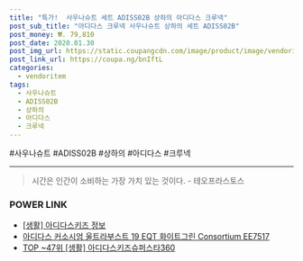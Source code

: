 ```yaml
--- 
title: "특가!  사우나슈트 세트 ADISS02B 상하의 아디다스 크루넥" 
post_sub_title: "아디다스 크루넥 사우나슈트 상하의 세트 ADISS02B" 
post_money: ₩. 79,810 
post_date: 2020.01.30 
post_img_url: https://static.coupangcdn.com/image/product/image/vendoritem/2018/12/03/4125537302/cef32cbc-f90b-4769-b751-1aa1d350da09.jpg 
post_link_url: https://coupa.ng/bnIftL 
categories: 
  - vendoritem 
tags: 
  - 사우나슈트 
  - ADISS02B 
  - 상하의 
  - 아디다스 
  - 크루넥 
--- 
```

  #사우나슈트 #ADISS02B #상하의 #아디다스 #크루넥 
<hr> 

> 시간은 인간이 소비하는 가장 가치 있는 것이다. - 테오프라스토스 


### POWER LINK

* <a href="https://blog.naver.com/sakai111/221763435852" target="_blank"> [생활] 아디다스키즈 정보 </a>
* <a href="https://blog.naver.com/fasyy4321/221788607208" target="_blank">아디다스 커소시엄 울트라부스트 19 EQT 화이트그린 Consortium EE7517</a>
* <a href="https://blog.naver.com/an0733/221786987524" target="_blank"> TOP ~47위 [생활] 아디다스키즈슈퍼스타360</a>
